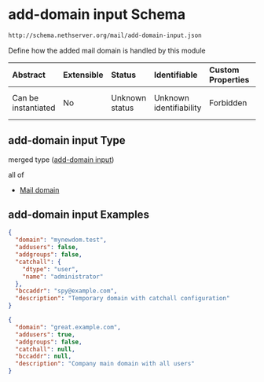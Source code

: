 # add-domain input Schema

```txt
http://schema.nethserver.org/mail/add-domain-input.json
```

Define how the added mail domain is handled by this module

| Abstract            | Extensible | Status         | Identifiable            | Custom Properties | Additional Properties | Access Restrictions | Defined In                                                                 |
| :------------------ | :--------- | :------------- | :---------------------- | :---------------- | :-------------------- | :------------------ | :------------------------------------------------------------------------- |
| Can be instantiated | No         | Unknown status | Unknown identifiability | Forbidden         | Allowed               | none                | [add-domain-input.json](mail/add-domain-input.json "open original schema") |

## add-domain input Type

merged type ([add-domain input](add-domain-input.md))

all of

* [Mail domain](mail-defs-mail-domain.md "check type definition")

## add-domain input Examples

```json
{
  "domain": "mynewdom.test",
  "addusers": false,
  "addgroups": false,
  "catchall": {
    "dtype": "user",
    "name": "administrator"
  },
  "bccaddr": "spy@example.com",
  "description": "Temporary domain with catchall configuration"
}
```

```json
{
  "domain": "great.example.com",
  "addusers": true,
  "addgroups": false,
  "catchall": null,
  "bccaddr": null,
  "description": "Company main domain with all users"
}
```
